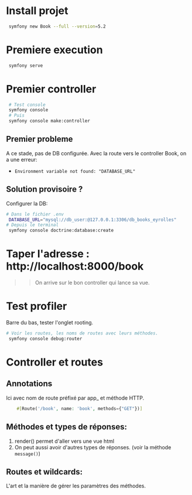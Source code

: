 # Install projet
```bash
 symfony new Book --full --version=5.2
```

# Premiere execution
```bash
 symfony serve
```

# Premier controller
```bash
 # Test console
 symfony console
 # Puis
 symfony console make:controller
```

## Premier probleme
A ce stade, pas de DB configurée.
Avec la route vers le controller Book, on a une erreur:
- `Environment variable not found: "DATABASE_URL"`
## Solution provisoire ?
Configurer la DB:
```bash
# Dans le fichier .env
 DATABASE_URL="mysql://db_user:@127.0.0.1:3306/db_books_eyrolles"
# Depuis le terminal
 symfony console doctrine:database:create
```
# Taper l'adresse : http://localhost:8000/book
>> On arrive sur le bon controller qui lance sa vue.
# Test profiler
Barre du bas, tester l'onglet rooting.
```bash
# Voir les routes, les noms de routes avec leurs méthodes.
 symfony console debug:router
```
# Controller et routes
## Annotations
Ici avec nom de route préfixé par app_ et méthode HTTP.
```php
    #[Route('/book', name: 'book', methods={"GET"})]
```
## Méthodes et types de réponses:
1. render() permet d'aller vers une vue html
2. On peut aussi avoir d'autres types de réponses. (voir la méthode `message()`)
## Routes et wildcards:
L'art et la manière de gérer les paramètres des méthodes.